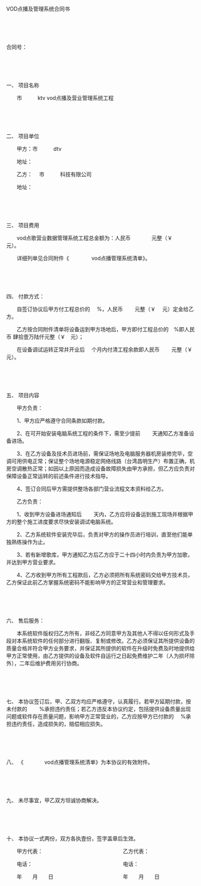 



VOD点播及管理系统合同书



 

　　

　　


 合同号：
 
　　



　　

一、
项目名称

　　市　　　ktv vod点播及营业管理系统工程

　　

　　

二、
项目单位

　　甲方：市　　　dtv

　　地址：

　　乙方：　 市　　　科技有限公司

　　地址：

　　

　　

三、
项目费用

　　vod点歌营业数据管理系统工程总金额为：人民币　　　　元整（￥　　　　 元）。

　　详细列单见合同附件《　　　　 vod点播管理系统清单》。

　　

　　

四、
付款方式：

　　自签订协议后甲方付工程总价的　 %，人民币　　 元整（￥　 元）定金给乙方。

　　乙方按合同附件清单将设备运到甲方场地后，甲方即付工程总价的　%即人民币 肆拾壹万陆仟元整（￥　元）；

　　在设备调试运转正常并开业后　 个月内付清工程余款即人民币　　 元整（￥　 元）。

　　

　　

五、
项目内容

　　甲方负责：

　　1、甲方应严格遵守合同条款如期付款。

　　2、在可开始安装电脑系统工程的条件下，需至少提前　　 天通知乙方准备设备进场。

　　3、在乙方设备及技术员进场前，需保证场地及电脑服务器机房装修完毕，空调可用供电正常；保证整个场地电源稳定网络线路（台湾昌明生产）布置正确，机房空调散热正常；如因以上原因而造成设备故障损失由甲方承担，但乙方应负责对保障设备正常运转的前述条件进行技术指导。

　　4、签订合同后甲方需提供整场各部门营业流程文本资料给乙方。

　　乙方负责：

　　1、收到甲方设备进场通知后　　 天内，乙方应将设备运到施工现场并根据甲方的整个施工进度要求尽快安装调试电脑系统。

　　2、乙方系统软件安装完毕后，负责对甲方的操作员进行培训，直至他们能单独熟练操作为止。

　　3、若有新增歌库，甲方通知乙方后乙方应于二十四小时内负责为甲方加歌，并达到甲方营业要求。

　　4、乙方收到甲方所有工程款后，乙方必须把所有系统密码交给甲方技术员，乙方保证此前乙方掌握系统密码不能影响甲方的正常营业和管理要求。

　　

　　

六、
售后服务：

　　本系统软件版权归乙方所有，非经乙方同意甲方及其他人不得以任何形式及手段对本系统软件的任何部分进行翻版、复制或修改。乙方必须保证其所提供设备的质量合格并符合甲方业务要求，并保证其所提供的软件在升级时免费及时地提供给甲方正常使用，由乙方提供的设备及软件自运行之日起免费维护二年（人为损坏除外），二年后维护费用另行协商。

　　

　　

七、
本协议签订后，甲、乙双方均应严格遵守，认真履行。若甲方延期付款，按未付款的　　 %承担违约责任；若乙方违反本协议约定，包括提供设备质量出现问题或软件存在质量问题，影响甲方正常营业的，乙方应按甲方已付款的　 %承担违约责任，造成损失的，赔偿相应损失。

　　

　　

八、
《　　　　vod点播管理系统清单》为本协议的有效附件。

　　

　　

九、
未尽事宜，甲乙双方坦诚协商解决。

　　

　　

十、
本协议一式两份，双方各执壹份，签字盖章后生效。　　

　　甲方代表：　　　　　　　　　　　　　　　 乙方代表：

　　电话：　　　　　　　　　　　　　　　　　 电话：

　　年　　月　　日　　　　　　　　　　　　　 年　　月　　日

　　